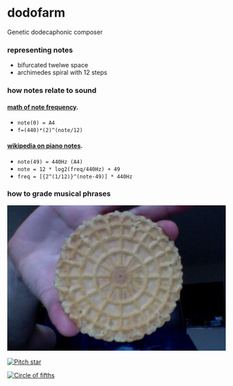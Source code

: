 # dodofarm
Genetic dodecaphonic composer

### representing notes
 * bifurcated twelwe space
 * archimedes spiral with 12 steps

### how notes relate to sound
#### [math of note frequency](http://www.intmath.com/trigonometric-graphs/music.php).
- `note(0) = A4`
- `f=(440)*(2)^(note/12)`

#### [wikipedia on piano notes](http://en.wikipedia.org/wiki/Piano_key_frequencies).
- `note(49) = 440Hz (A4)`
- `note = 12 * log2(freq/440Hz) + 49`
- `freq = [{2^(1/12)}^(note-49)] * 440Hz`

### how to grade musical phrases
[![Bifurcated Cookie](dodofarm/img/bifurcated-cookie.jpg)](http://en.wikipedia.org/wiki/File:Diletsky_circle.jpg)

[![Pitch star](http://en.wikipedia.org/wiki/Circle_of_fifths#/media/File:Pitch_class_space_star.svg)](http://en.wikipedia.org/wiki/Circle_of_fifths#/media/File:Pitch_class_space_star.svg)

[![Circle of fifths](http://en.wikipedia.org/wiki/File:Circle_of_fifths_deluxe_4.svg)](http://en.wikipedia.org/wiki/File:Circle_of_fifths_deluxe_4.svg)